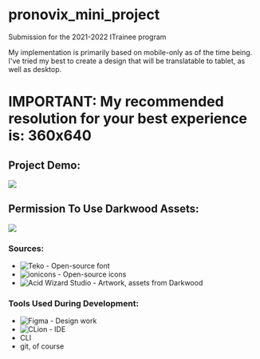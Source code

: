 # pronovix_mini_project
Submission for the 2021-2022 ITrainee program

My implementation is primarily based on mobile-only as of the time being.
I've tried my best to create a design that will be translatable to tablet, as well as desktop.

# IMPORTANT: My recommended resolution for your best experience is: 360x640

## Project Demo:
![](https://github.com/sla-ppy/pronovix_mini_project/blob/master/demo/img/proj_demo_1.png)

## Permission To Use Darkwood Assets:
![](https://github.com/sla-ppy/pronovix_mini_project/blob/master/permission.png)

### Sources:
- ![Teko - Open-source font](https://fonts.google.com/specimen/Teko)
- ![ionicons - Open-source icons ](https://ionic.io/ionicons)
- ![Acid Wizard Studio - Artwork, assets from Darkwood](https://darkwoodgame.com/)

### Tools Used During Development:
- ![Figma - Design work](https://www.figma.com)
- ![CLion - IDE](https://www.jetbrains.com/clion/)
- CLI
- git, of course
